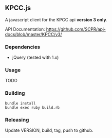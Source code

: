 ## KPCC.js

A javascript client for the KPCC api **version 3 only**.

API Documentation: https://github.com/SCPR/api-docs/blob/master/KPCC/v3/


### Dependencies
* jQuery (tested with 1.x)


### Usage
TODO


### Building
```
bundle install
bundle exec ruby build.rb
```


### Releasing
Update VERSION, build, tag, push to github.

